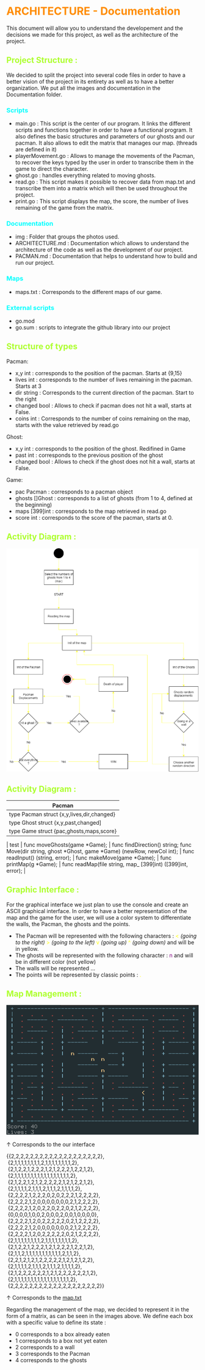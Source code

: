<font color='darkorange'> ARCHITECTURE - Documentation </font>
======================

This document will allow you to understand the developement and the decisions we made for this project, as well as the architecture of the project. 

<font color='greenyellow'> Project Structure : </font>
----------------------

We decided to split the project into several code files in order to have a better vision of the project in its entirety as well as to have a better organization.
We put all the images and documentation in the Documentation folder.

### <font color='aqua'> Scripts </font>
- main.go : This script is the center of our program. It links the different scripts and functions together in order to have a functional program. It also defines the basic structures and parameters of our ghosts and our pacman. It also allows to edit the matrix that manages our map. (threads are defined in it)
- playerMovement.go : Allows to manage the movements of the Pacman, to recover the keys typed by the user in order to transcribe them in the game to direct the character. 
- ghost.go : handles everything related to moving ghosts.
- read.go : This script makes it possible to recover data from map.txt and transcribe them into a matrix which will then be used throughout the project.
- print.go : This script displays the map, the score, the number of lives remaining of the game from the matrix.

### <font color='aqua'> Documentation </font>
- img : Folder that groups the photos used.
- ARCHITECTURE.md : Documentation which allows to understand the architecture of the code as well as the development of our project.
- PACMAN.md : Documentation that helps to understand how to build and run our project.

### <font color='aqua'> Maps </font>
- maps.txt : Corresponds to the different maps of our game.

### <font color='aqua'> External scripts </font>
- go.mod
- go.sum : scripts to integrate the github library into our project


 <font color='greenyellow'> Structure of types </font>
------------

Pacman:
- x,y int : corresponds to the position of the pacman. Starts at {9,15}
- lives int : corresponds to the number of lives remaining in the pacman. Starts at 3
- dir string : Corresponds to the current direction of the pacman. Start to the right
- changed bool : Allows to check if pacman does not hit a wall, starts at False.
- coins int : Corresponds to the number of coins remaining on the map, starts with the value retrieved by read.go

Ghost:
- x,y int : corresponds to the position of the ghost. Redifined in Game
- past int : corresponds to the previous position of the ghost
- changed bool : Allows to check if the ghost does not hit a wall, starts at False.

Game:
- pac Pacman : corresponds to a pacman object
- ghosts []Ghost : corresponds to a list of ghosts (from 1 to 4, defined at the beginning)
- maps [399]int : corresponds to the map retrieved in read.go
- score int : corresponds to the score of the pacman, starts at 0.


 <font color='greenyellow'> Activity Diagram : </font>
------------
![Activity Diagram](img/activity_diagram.png)

 <font color='greenyellow'> Activity Diagram : </font>
------------

Pacman |
----- |
type Pacman struct {x,y,lives,dir,changed} |
type Ghost struct {x,y,past,changed] |
type Game struct {pac,ghosts,maps,score} |
|
 test |
func moveGhosts(game *Game); |
func findDirection() string;
func Move(dir string, ghost *Ghost, game *Game) (newRow, newCol int); |
func readInput() (string, error); |
func makeMove(game *Game); |
func printMap(g *Game); |
func readMap(file string, map_ [399]int) ([399]int, error); |



<font color='greenyellow'> Graphic Interface : </font>
-------------------

For the graphical interface we just plan to use the console and create an ASCII graphical interface.
In order to have a better representation of the map and the game for the user, we will use a color system to differentiate the walls, the Pacman, the ghosts and the points.
- The Pacman will be represented with the following characters : <font color='yellow'> < </font> *(going to the right)*    <font color='yellow'> > </font> *(going to the left)*   <font color='yellow'> v </font> *(going up)*     <font color='yellow'> ^ </font> *(going down)* and will be in yellow.
- The ghosts will be represented with the following character : <font color='purple'> n </font>   and will be in different color (not yellow)
- The walls will be represented ...
- The points will be represented by classic points : <font color='yellow'> . </font>


<font color='greenyellow'> Map Management : </font>
----------------
  

![Game](img/game.png)

↑
Corresponds to the our interface

{{2,2,2,2,2,2,2,2,2,2,2,2,2,2,2,2,2,2,2},  
&nbsp;{2,1,1,1,1,1,1,1,1,2,1,1,1,1,1,1,1,1,2},  
&nbsp;{2,1,2,2,1,2,2,2,1,2,1,2,2,2,1,2,2,1,2},  
&nbsp;{2,1,1,1,1,1,1,1,1,1,1,1,1,1,1,1,1,1,2},  
&nbsp;{2,1,2,2,1,2,1,2,2,2,2,2,1,2,1,2,2,1,2},  
&nbsp;{2,1,1,1,1,2,1,1,1,2,1,1,1,2,1,1,1,1,2},  
&nbsp;{2,2,2,2,1,2,2,2,0,2,0,2,2,2,1,2,2,2,2},  
&nbsp;{2,2,2,2,1,2,0,0,0,0,0,0,0,2,1,2,2,2,2},  
&nbsp;{2,2,2,2,1,2,0,2,2,0,2,2,0,2,1,2,2,2,2},  
&nbsp;{0,0,0,0,1,0,0,2,0,0,0,2,0,0,1,0,0,0,0},  
&nbsp;{2,2,2,2,1,2,0,2,2,2,2,2,0,2,1,2,2,2,2},  
&nbsp;{2,2,2,2,1,2,0,0,0,0,0,0,0,2,1,2,2,2,2},  
&nbsp;{2,2,2,2,1,2,0,2,2,2,2,2,0,2,1,2,2,2,2},  
&nbsp;{2,1,1,1,1,1,1,1,1,2,1,1,1,1,1,1,1,1,2},  
&nbsp;{2,1,2,2,1,2,2,2,1,2,1,2,2,2,1,2,2,1,2},  
&nbsp;{2,1,1,2,1,1,1,1,1,1,1,1,1,1,1,2,1,1,2},  
&nbsp;{2,2,1,2,1,2,1,2,2,2,2,2,1,2,1,2,1,2,2},  
&nbsp;{2,1,1,1,1,2,1,1,1,2,1,1,1,2,1,1,1,1,2},  
&nbsp;{2,1,2,2,2,2,2,2,1,2,1,2,2,2,2,2,2,1,2},  
&nbsp;{2,1,1,1,1,1,1,1,1,1,1,1,1,1,1,1,1,1,2},  
&nbsp;{2,2,2,2,2,2,2,2,2,2,2,2,2,2,2,2,2,2,2}}

↑
Corresponds to the [map.txt](../map.txt)

Regarding the management of the map, we decided to represent it in the form of a matrix, as can be seen in the images above.
We define each box with a specific value to define its state : 

- 0 corresponds to a box already eaten
- 1 corresponds to a box not yet eaten
- 2 corresponds to a wall
- 3 corresponds to the Pacman
- 4 corresponds to the ghosts
